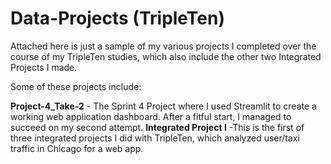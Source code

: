 # Data-Projects (TripleTen)
Attached here is just a sample of my various projects I completed over the course of my TripleTen studies, which also include the other two Integrated Projects I made.

Some of these projects include:

**Project-4_Take-2** - The Sprint 4 Project where I used Streamlit to create a working web application dashboard. After a fitful start, I managed to succeed on my second attempt.
**Integrated Project I** -This is the first of three integrated projects I did with TripleTen, which analyzed user/taxi traffic in Chicago for a web app.

